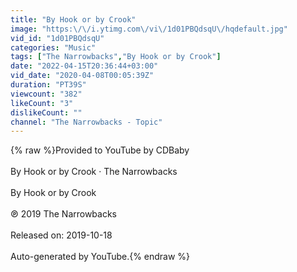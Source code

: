 ```yaml
---
title: "By Hook or by Crook"
image: "https:\/\/i.ytimg.com\/vi\/1d01PBQdsqU\/hqdefault.jpg"
vid_id: "1d01PBQdsqU"
categories: "Music"
tags: ["The Narrowbacks","By Hook or by Crook"]
date: "2022-04-15T20:36:44+03:00"
vid_date: "2020-04-08T00:05:39Z"
duration: "PT39S"
viewcount: "382"
likeCount: "3"
dislikeCount: ""
channel: "The Narrowbacks - Topic"
---
```

{% raw %}Provided to YouTube by CDBaby<br /><br />By Hook or by Crook · The Narrowbacks<br /><br />By Hook or by Crook<br /><br />℗ 2019 The Narrowbacks<br /><br />Released on: 2019-10-18<br /><br />Auto-generated by YouTube.{% endraw %}
